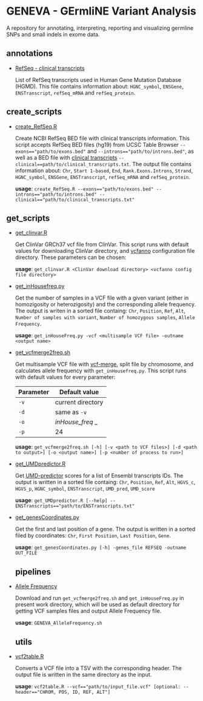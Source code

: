 
# GENEVA - GErmliNE Variant Analysis
A repository for annotating, interpreting, reporting and visualizing germline SNPs and small indels in exome data.

## annotations
* [RefSeq - clinical transcripts](https://github.com/jpmtavares/GENEVA/blob/master/annotations/RefSeq_clinical_transcripts.txt)

  List of RefSeq transcripts used in Human Gene Mutation Database (HGMD). This file contains information about: `HGNC_symbol`,  `ENSGene`, `ENSTranscript`, `refSeq_mRNA` and `refSeq_protein`.
  
## create_scripts
* [create_RefSeq.R](https://github.com/jpmtavares/GENEVA/blob/master/create_scripts/create_RefSeq.R)

  Create NCBI RefSeq BED file with clinical transcripts information. This script accepts RefSeq BED files (hg19) from UCSC Table Browser `--exons=="path/to/exons.bed"` and `--introns=="path/to/introns.bed"`, as well as a BED file with [clinical transcripts](https://github.com/jpmtavares/GENEVA/blob/master/annotations/RefSeq_clinical_transcripts.txt) `--clinical==path/to/clinical_transcripts.txt`. The output file contains information about: `Chr`, `Start 1-based`, `End`, `Rank.Exons.Introns`, `Strand`, `HGNC_symbol`,  `ENSGene`, `ENSTranscript`, `refSeq_mRNA` and `refSeq_protein`.
  
  **usage**: `create_RefSeq.R --exons=="path/to/exons.bed" --introns=="path/to/introns.bed" --clinical=="path/to/clinical_transcripts.txt"`
 
## get_scripts
* [get_clinvar.R](https://github.com/jpmtavares/GENEVA/blob/master/get_scripts/get_clinvar.R)

  Get ClinVar GRCh37 vcf file from ClinVar. This script runs with default values for downloading ClinVar directory, and [vcfanno](https://github.com/brentp/vcfanno) configuration file directory. These parameters can be chosen:
  
  **usage**: `get_clinvar.R <ClinVar download directory> <vcfanno config file directory>`

* [get_inHousefreq.py](https://github.com/jpmtavares/GENEVA/blob/master/get_scripts/get_inHouseFreq.py)

  Get the number of samples in a VCF file with a given variant (either in homozigosity or heterozigosity) and the corresponding allele frequency. The output is writen in a sorted file containg: `Chr`, `Position`, `Ref`, `Alt`, `Number of samples with variant`, `Number of homozygous samples`, `Allele Frequency`.
  
  **usage**: `get_inHouseFreq.py -vcf <multisample VCF file> -outname <output name>`

* [get_vcfmerge2freq.sh](https://github.com/jpmtavares/GENEVA/blob/master/get_scripts/get_vcfmerge2freq.sh)

  Get multisample VCF file with [vcf-merge](http://vcftools.sourceforge.net/perl_module.html#vcf-merge), split file by chromosome, and calculates allele frequency with `get_inHousefreq.py`. This script runs with default values for every parameter:
  
    Parameter | Default value
    --- | ---
    `-v` | current directory
    `-d` | same as `-v`
    `-o` | _inHouse_freq_ _
    `-p` | 24

  
  **usage**: `get_vcfmerge2freq.sh [-h] [-v <path to VCF files>] [-d <path to output>] [-o <output name>] [-p <number of process to run>]`
  
* [get_UMDpredictor.R](https://github.com/jpmtavares/GENEVA/blob/master/get_scripts/get_UMDpredictor.R)

  Get [UMD-predictor](http://umd-predictor.eu/) scores for a list of Ensembl transcripts IDs. The output is written in a sorted file containg: `Chr`, `Position`, `Ref`, `Alt`, `HGVS_c`, `HGVS_p`, `HGNC_symbol`, `ENSTranscript`, `UMD_pred`, `UMD_score`

  **usage**: `get_UMDpredictor.R [--help] --ENSTranscripts=="path/to/ENSTranscripts.txt"`
  
* [get_genesCoordinates.py](hhtp://github.com/jpmtavares/GENEVA/blob/master/get_scripts/get_genesCoordinates.py)

    Get the first and last position of a gene. The output is written in a sorted filed by coordinates: `Chr`, `First Position`, `Last Position`, `Gene`. 
    
    **usage**: `get_genesCoordinates.py [-h] -genes_file REFSEQ -outname OUT_FILE`
  
  ## pipelines
* [Allele Frequency](https://github.com/jpmtavares/GENEVA/blob/master/pipelines/GENEVA_AlleleFrequency.sh)

  Download and run `get_vcfmerge2freq.sh` and `get_inHouseFreq.py` in present work directory, which will be used as default directory for getting VCF samples files and output Allele Frequency file.
  
  **usage**: `GENEVA_AlleleFrequency.sh`
  
  ## utils
* [vcf2table.R](https://github.com/jpmtavares/GENEVA/blob/master/utils/vcf2table.R)

  Converts a VCF file into a TSV with the corresponding header. The output file is written in the same directory as the input.
  
  **usage**: `vcf2table.R --vcf=="path/to/input_file.vcf" [optional: --header=="CHROM, POS, ID, REF, ALT"]`
